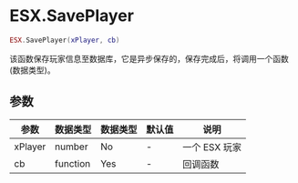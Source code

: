 # ESX.SavePlayer

```lua
ESX.SavePlayer(xPlayer, cb)
```

该函数保存玩家信息至数据库，它是异步保存的，保存完成后，将调用一个函数(数据类型)。

## 参数

| 参数    | 数据类型 | 数据类型 | 默认值 | 说明          |
| ------- | -------- | -------- | ------ | ------------- |
| xPlayer | number   | No       | -      | 一个 ESX 玩家 |
| cb      | function | Yes      | -      | 回调函数      |
